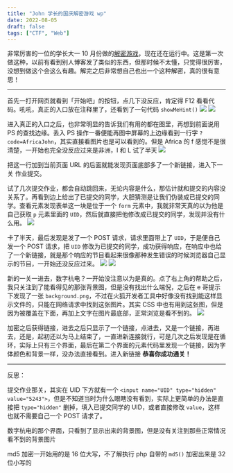```yaml
---
title: "John 学长的国庆解密游戏 wp"
date: 2022-08-05
draft: false
tags: ["CTF", "Web"]
---
```


非常厉害的一位的学长大一 10 月份做的[解密游戏]，现在还在运行中。这是第一次做这种，以前有看到别人博客发了类似的东西，但那时候不太懂，只觉得很厉害，没想到做这个会这么有趣。解完之后非常想自己也出一个这种解密，真的很有意思！

---

首先一打开网页就看到「开始吧」的按钮，点几下没反应，肯定得 F12 看看代码。吼吼，真正的入口放在注释里了，还看到了一句代码 `showMeHint()`
![ ](https://u.jalenz.cn/blog/nation-day-wp_01.png)
![ ](https://u.jalenz.cn/blog/nation-day-wp_02.png)

进入真正的入口之后，也非常明显的告诉我们有用的都在图里，再想到前面说用 PS 的查找边缘。丢入 PS 操作一番便能再图中屏幕的上边缘看到一行字 `?code=AfricaJohn`，其实直接看图片也是可以看到的。但是 Africa 的 f 感觉不是很清楚，一开始也完全没反应过来是非洲，I 和 L 试了半天
![ ](https://u.jalenz.cn/blog/nation-day-wp_03.png)

把这一行加到当前页面 URL 的后面就能发现页面底部多了一个新链接，进入下一关 作业提交。

试了几次提交作业，都会自动跳回来，无论内容是什么，那估计就和提交的内容没关系了。再看到边上给出了已提交的同学，大胆猜测是让我们伪装成已提交的同学。查看元素发现表单这一块是位于一个 `form` 元素中，我就非常天真的以为他是自己获取 `p` 元素里面的 `UID`，然后就直接把他修改成已提交的同学，发现并没有什么用。
![ ](https://u.jalenz.cn/blog/nation-day-wp_04.png)

卡了半天，最后发现是发了一个 POST 请求，请求里面带上了 `UID`，于是便自己发一个 POST 请求，把 `UID` 修改为已提交的同学，成功获得响应，在响应中也给了一个新链接，就是那个响应的节目看起来很像那种发生错误的时候浏览器自己显示的节目，一开始还没反应过来。
![ ](https://u.jalenz.cn/blog/nation-day-wp_05.png)
![ ](https://u.jalenz.cn/blog/nation-day-wp_06.png)

新的一关一进去，数字杭电？一开始没注意以为是真的。点了右上角的帮助之后，我只关注到了能看得见的那张背景图，但是没有找出什么端倪，之后在 e 哥提示下发现了一张 `background.png`，不过在火狐开发者工具中好像没有找到能这样显示文件的，只能在网络请求中找到这张图片。其实 CSS 中也有用到这张图，但是因为被覆盖在下面，再加上文字在图片最底部，正常浏览是看不到的。
![ ](https://u.jalenz.cn/blog/nation-day-wp_07.png)

加密之后获得链接，进去之后只显示了一个链接，点进去，又是一个链接，再进去，还是，起初还以为马上结束了，一直进新连接就行，可是几次之后发现是在循环，实际上只有三个界面，最后在第二个界面的元素代码里发现一个链接，因为字体颜色和背景一样，没办法直接看到。进入新链接 **恭喜你成功通关！**

---

反思：

提交作业那关，其实在 UID 下方就有一个 `<input name="UID" type="hidden" value="5243">`，但是不知道当时为什么眼瞎没有看到，实际上更简单的办法是直接把 `type="hidden"` 删掉，填入已提交同学的 UID，或者直接修改 `value`，这样也就不需要自己一个 POST 请求了。

数字杭电的那个界面，只看到了显示出来的背景图，但是没有关注到那些正常情况看不到的背景图片

md5 加密一开始用的是 16 位大写，不了解执行 php 自带的 `md5()` 加密出来是 32 位小写的

[解密游戏]: https://decode.wuhan5.cc/
